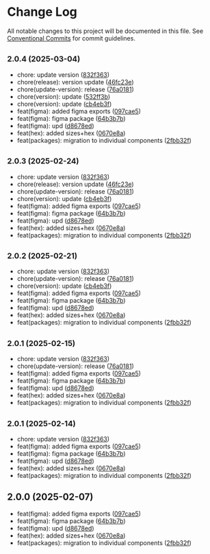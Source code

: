 # Change Log

All notable changes to this project will be documented in this file.
See [Conventional Commits](https://conventionalcommits.org) for commit guidelines.

## <small>2.0.4 (2025-03-04)</small>

* chore: update version ([832f363](https://gitlab.optimacros.com/fe/ui-kit/commit/832f363))
* chore(release): version update ([46fc23e](https://gitlab.optimacros.com/fe/ui-kit/commit/46fc23e))
* chore(update-version): release ([76a0181](https://gitlab.optimacros.com/fe/ui-kit/commit/76a0181))
* chore(version): update ([532ff3b](https://gitlab.optimacros.com/fe/ui-kit/commit/532ff3b))
* chore(version): update ([cb4eb3f](https://gitlab.optimacros.com/fe/ui-kit/commit/cb4eb3f))
* feat(figma): added figma exports ([097cae5](https://gitlab.optimacros.com/fe/ui-kit/commit/097cae5))
* feat(figma): figma package ([64b3b7b](https://gitlab.optimacros.com/fe/ui-kit/commit/64b3b7b))
* feat(figma): upd ([d8678ed](https://gitlab.optimacros.com/fe/ui-kit/commit/d8678ed))
* feat(hex): added sizes+hex ([0670e8a](https://gitlab.optimacros.com/fe/ui-kit/commit/0670e8a))
* feat(packages): migration to individual components ([2fbb32f](https://gitlab.optimacros.com/fe/ui-kit/commit/2fbb32f))





## <small>2.0.3 (2025-02-24)</small>

* chore: update version ([832f363](https://gitlab.optimacros.com/fe/ui-kit/commit/832f363))
* chore(release): version update ([46fc23e](https://gitlab.optimacros.com/fe/ui-kit/commit/46fc23e))
* chore(update-version): release ([76a0181](https://gitlab.optimacros.com/fe/ui-kit/commit/76a0181))
* chore(version): update ([cb4eb3f](https://gitlab.optimacros.com/fe/ui-kit/commit/cb4eb3f))
* feat(figma): added figma exports ([097cae5](https://gitlab.optimacros.com/fe/ui-kit/commit/097cae5))
* feat(figma): figma package ([64b3b7b](https://gitlab.optimacros.com/fe/ui-kit/commit/64b3b7b))
* feat(figma): upd ([d8678ed](https://gitlab.optimacros.com/fe/ui-kit/commit/d8678ed))
* feat(hex): added sizes+hex ([0670e8a](https://gitlab.optimacros.com/fe/ui-kit/commit/0670e8a))
* feat(packages): migration to individual components ([2fbb32f](https://gitlab.optimacros.com/fe/ui-kit/commit/2fbb32f))





## <small>2.0.2 (2025-02-21)</small>

* chore: update version ([832f363](https://gitlab.optimacros.com/fe/ui-kit/commit/832f363))
* chore(update-version): release ([76a0181](https://gitlab.optimacros.com/fe/ui-kit/commit/76a0181))
* chore(version): update ([cb4eb3f](https://gitlab.optimacros.com/fe/ui-kit/commit/cb4eb3f))
* feat(figma): added figma exports ([097cae5](https://gitlab.optimacros.com/fe/ui-kit/commit/097cae5))
* feat(figma): figma package ([64b3b7b](https://gitlab.optimacros.com/fe/ui-kit/commit/64b3b7b))
* feat(figma): upd ([d8678ed](https://gitlab.optimacros.com/fe/ui-kit/commit/d8678ed))
* feat(hex): added sizes+hex ([0670e8a](https://gitlab.optimacros.com/fe/ui-kit/commit/0670e8a))
* feat(packages): migration to individual components ([2fbb32f](https://gitlab.optimacros.com/fe/ui-kit/commit/2fbb32f))





## <small>2.0.1 (2025-02-15)</small>

* chore: update version ([832f363](https://gitlab.optimacros.com/fe/ui-kit/commit/832f363))
* chore(update-version): release ([76a0181](https://gitlab.optimacros.com/fe/ui-kit/commit/76a0181))
* feat(figma): added figma exports ([097cae5](https://gitlab.optimacros.com/fe/ui-kit/commit/097cae5))
* feat(figma): figma package ([64b3b7b](https://gitlab.optimacros.com/fe/ui-kit/commit/64b3b7b))
* feat(figma): upd ([d8678ed](https://gitlab.optimacros.com/fe/ui-kit/commit/d8678ed))
* feat(hex): added sizes+hex ([0670e8a](https://gitlab.optimacros.com/fe/ui-kit/commit/0670e8a))
* feat(packages): migration to individual components ([2fbb32f](https://gitlab.optimacros.com/fe/ui-kit/commit/2fbb32f))





## <small>2.0.1 (2025-02-14)</small>

* chore: update version ([832f363](https://gitlab.optimacros.com/fe/ui-kit/commit/832f363))
* feat(figma): added figma exports ([097cae5](https://gitlab.optimacros.com/fe/ui-kit/commit/097cae5))
* feat(figma): figma package ([64b3b7b](https://gitlab.optimacros.com/fe/ui-kit/commit/64b3b7b))
* feat(figma): upd ([d8678ed](https://gitlab.optimacros.com/fe/ui-kit/commit/d8678ed))
* feat(hex): added sizes+hex ([0670e8a](https://gitlab.optimacros.com/fe/ui-kit/commit/0670e8a))
* feat(packages): migration to individual components ([2fbb32f](https://gitlab.optimacros.com/fe/ui-kit/commit/2fbb32f))





## 2.0.0 (2025-02-07)

* feat(figma): added figma exports ([097cae5](https://gitlab.optimacros.com/fe/ui-kit/commit/097cae5))
* feat(figma): figma package ([64b3b7b](https://gitlab.optimacros.com/fe/ui-kit/commit/64b3b7b))
* feat(figma): upd ([d8678ed](https://gitlab.optimacros.com/fe/ui-kit/commit/d8678ed))
* feat(hex): added sizes+hex ([0670e8a](https://gitlab.optimacros.com/fe/ui-kit/commit/0670e8a))
* feat(packages): migration to individual components ([2fbb32f](https://gitlab.optimacros.com/fe/ui-kit/commit/2fbb32f))
